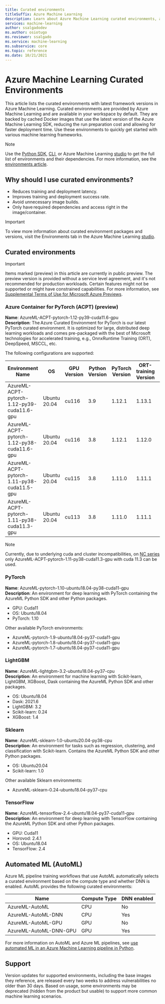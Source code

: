 ```yaml
---
title: Curated environments
titleSuffix: Azure Machine Learning
description: Learn about Azure Machine Learning curated environments, a set of pre-configured environments that help reduce experiment and deployment preparation times.
services: machine-learning
author: ssalgadodev
ms.author: osiotugo
ms.reviewer: ssalgado
ms.service: machine-learning
ms.subservice: core
ms.topic: reference
ms.date: 10/21/2021
---
```


# Azure Machine Learning Curated Environments

This article lists the curated environments with latest framework versions in Azure Machine Learning. Curated environments are provided by Azure Machine Learning and are available in your workspace by default. They are backed by cached Docker images that use the latest version of the Azure Machine Learning SDK, reducing the run preparation cost and allowing for faster deployment time. Use these environments to quickly get started with various machine learning frameworks.

> [!NOTE]
> Use the [Python SDK](how-to-use-environments.md), [CLI](/cli/azure/ml/environment#az-ml-environment-list), or Azure Machine Learning [studio](how-to-manage-environments-in-studio.md) to get the full list of environments and their dependencies. For more information, see the [environments article](how-to-use-environments.md#use-a-curated-environment). 

## Why should I use curated environments?

* Reduces training and deployment latency.
* Improves training and deployment success rate.
* Avoid unnecessary image builds.
* Only have required dependencies and access right in the image/container. 

>[!IMPORTANT] 
> To view more information about curated environment packages and versions, visit the Environments tab in the Azure Machine Learning [studio](./how-to-manage-environments-in-studio.md). 

## Curated environments


> [!IMPORTANT]
> Items marked (preview) in this article are currently in public preview.
> The preview version is provided without a service level agreement, and it's not recommended for production workloads. Certain features might not be supported or might have constrained capabilities.
> For more information, see [Supplemental Terms of Use for Microsoft Azure Previews](https://azure.microsoft.com/support/legal/preview-supplemental-terms/).

### Azure Container for PyTorch (ACPT) (preview)

**Name**: AzureML-ACPT-pytorch-1.12-py39-cuda11.6-gpu  
**Description**: The Azure Curated Environment for PyTorch is our latest PyTorch curated environment. It is optimized for large, distributed deep learning workloads and comes pre-packaged with the best of Microsoft technologies for accelerated training, e.g., OnnxRuntime Training (ORT), DeepSpeed, MSCCL, etc. 

The following configurations are supported: 

| Environment Name | OS | GPU Version| Python Version | PyTorch Version | ORT-training Version | DeepSpeed Version | torch-ort Version | 
| --- | --- | --- | --- | --- | --- | --- | --- |
| AzureML-ACPT-pytorch-1.12-py39-cuda11.6-gpu | Ubuntu 20.04  | cu116 | 3.9 | 1.12.1 | 1.13.1 | 0.7.3 | 1.13.1 |
| AzureML-ACPT-pytorch-1.12-py38-cuda11.6-gpu | Ubuntu 20.04  | cu116 | 3.8 | 1.12.1 | 1.12.0 | 0.7.3 | 1.12.0 |
| AzureML-ACPT-pytorch-1.11-py38-cuda11.5-gpu | Ubuntu 20.04  | cu115 | 3.8 | 1.11.0 | 1.11.1 | 0.7.3 | 1.11.0 | 
| AzureML-ACPT-pytorch-1.11-py38-cuda11.3-gpu | Ubuntu 20.04  | cu113 | 3.8 | 1.11.0 | 1.11.1 | 0.7.3 | 1.11.0 |

> [!NOTE]
> Currently, due to underlying cuda and cluster incompatibilities, on [NC series](../virtual-machines/nc-series.md) only AzureML-ACPT-pytorch-1.11-py38-cuda11.3-gpu with cuda 11.3 can be used.

### PyTorch

**Name**: AzureML-pytorch-1.10-ubuntu18.04-py38-cuda11-gpu  
**Description**: An environment for deep learning with PyTorch containing the AzureML Python SDK and other Python packages.  
* GPU: Cuda11
* OS: Ubuntu18.04
* PyTorch: 1.10

Other available PyTorch environments:
* AzureML-pytorch-1.9-ubuntu18.04-py37-cuda11-gpu  
* AzureML-pytorch-1.8-ubuntu18.04-py37-cuda11-gpu
* AzureML-pytorch-1.7-ubuntu18.04-py37-cuda11-gpu


### LightGBM

**Name**: AzureML-lightgbm-3.2-ubuntu18.04-py37-cpu  
**Description**: An environment for machine learning with Scikit-learn, LightGBM, XGBoost, Dask containing the AzureML Python SDK and other packages.  
* OS: Ubuntu18.04
* Dask: 2021.6
* LightGBM: 3.2
* Scikit-learn: 0.24
* XGBoost: 1.4


### Sklearn
**Name**: AzureML-sklearn-1.0-ubuntu20.04-py38-cpu  
**Description**: An environment for tasks such as regression, clustering, and classification with Scikit-learn. Contains the AzureML Python SDK and other Python packages.  
* OS: Ubuntu20.04
* Scikit-learn: 1.0

Other available Sklearn environments:
* AzureML-sklearn-0.24-ubuntu18.04-py37-cpu


### TensorFlow

**Name**: AzureML-tensorflow-2.4-ubuntu18.04-py37-cuda11-gpu  
**Description**: An environment for deep learning with TensorFlow containing the AzureML Python SDK and other Python packages.  
* GPU: Cuda11
* Horovod: 2.4.1
* OS: Ubuntu18.04
* TensorFlow: 2.4


## Automated ML (AutoML)

Azure ML pipeline training workflows that use AutoML automatically selects a curated environment based on the compute type and whether DNN is enabled. AutoML provides the following curated environments:

| Name | Compute Type | DNN enabled |
| --- | --- | --- |
|AzureML-AutoML | CPU | No |
|AzureML-AutoML-DNN | CPU | Yes |
| AzureML-AutoML-GPU | GPU | No |
| AzureML-AutoML-DNN-GPU | GPU | Yes |

For more information on AutoML and Azure ML pipelines, see [use automated ML in an Azure Machine Learning pipeline in Python](v1/how-to-use-automlstep-in-pipelines.md).

## Support
Version updates for supported environments, including the base images they reference, are released every two weeks to address vulnerabilities no older than 30 days. Based on usage, some environments may be deprecated (hidden from the product but usable) to support more common machine learning scenarios.
